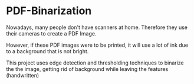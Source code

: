 # PDF-Binarization

Nowadays, many people don't have scanners at home. Therefore they use their cameras to create a PDF Image.

However, if these PDF images were to be printed, it will use a lot of ink due to a background that is not bright.

This project uses edge detection and thresholding techniques to binarize the the image, getting rid of background while leaving the features (handwritten)
